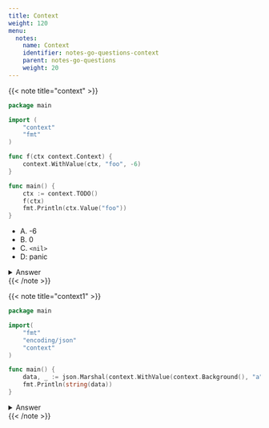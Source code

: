 ```yaml
---
title: Context
weight: 120
menu:
  notes:
    name: Context
    identifier: notes-go-questions-context
    parent: notes-go-questions
    weight: 20
---
```


{{< note title="context" >}}

```go
package main

import (
	"context"
	"fmt"
)

func f(ctx context.Context) {
	context.WithValue(ctx, "foo", -6)
}

func main() {
	ctx := context.TODO()
	f(ctx)
	fmt.Println(ctx.Value("foo"))
}
```

- A. -6
- B. 0
- C. `<nil>`
- D: panic

<details>
<summary>Answer</summary>
<pre><a href="https://go.dev/play/p/NY8BWaciqad" target="_blank">Try it</a>
<code>C
</code></pre></details>
{{< /note >}}



{{< note title="context1" >}}

```go
package main

import(
	"fmt"
	"encoding/json"
	"context"
)

func main() {
	data, _ := json.Marshal(context.WithValue(context.Background(), "a", "b"))
	fmt.Println(string(data))
}
```

<details>
<summary>Answer</summary>
<pre><a href="https://go.dev/play/p/CWdDXkvRExT" target="_blank">Try it</a>
<code class="language-shell">{"Context":0}
</code></pre></details>
{{< /note >}}

